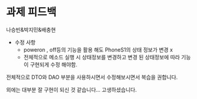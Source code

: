 # 과제 피드백

나승빈&박지민&배충현

- 수정 사항
    - poweron , off등의 기능을 활용 해도 PhoneS1의 상태 정보가 변경 x
    - 전체적으로 메소드 실행 시 상태정보를 변경하고 변경 된 상태정보에 따라 기능이 구현되게 수정 해야함.

전체적으로 DTO와 DAO 부분을 사용하시면서 수정해보시면서 복습을 권합니다.

외에는 대부분 잘 구현이 되신 것 같습니다… 고생하셨습니다.